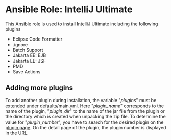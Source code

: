# Ansible Role: IntelliJ Ultimate
This Ansible role is used to install IntelliJ Ultimate including the 
following plugins
* Eclipse Code Formatter
* .ignore
* Batch Support
* Jakarta EE: EJB
* Jakarta EE: JSF
* PMD
* Save Actions

## Adding more plugins
To add another plugin during installation, the variable "*plugins*" must be 
extended under defaults/main.yml. Here "*plugin_name*" corresponds to the name 
of the plugin, "*plugin_dir*" to the name of the jar file from the plugin or 
the directory which is created when unpacking the zip file. To determine the 
value for "*plugin_number*", you have to search for the desired plugin on the 
[plugin page](https://plugins.jetbrains.com/idea). On the detail page of the 
plugin, the plugin number is displayed in the URL.
